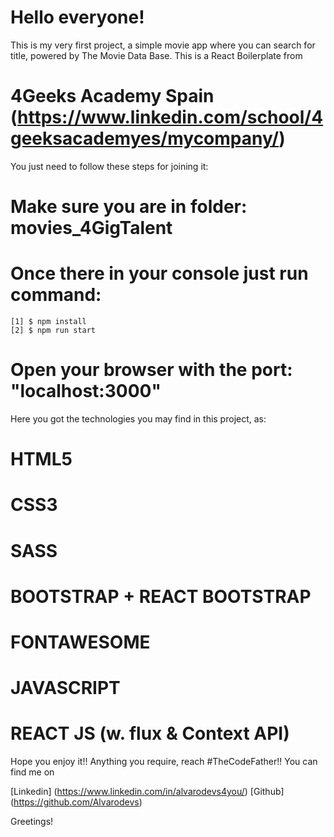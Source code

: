 # Hello everyone! 
This is my very first project, a simple movie app where you can search for title, powered by The Movie Data Base. This is a React Boilerplate from 
# 4Geeks Academy Spain (https://www.linkedin.com/school/4geeksacademyes/mycompany/)

You just need to follow these steps for joining it:

  # Make sure you are in folder: movies_4GigTalent
  # Once there in your console just run command: 
    [1] $ npm install
    [2] $ npm run start
  # Open your browser with the port: "localhost:3000"

Here you got the technologies you may find in this project, as:

  # HTML5
  # CSS3
  # SASS
  # BOOTSTRAP + REACT BOOTSTRAP
  # FONTAWESOME
  # JAVASCRIPT
  # REACT JS (w. flux & Context API)

Hope you enjoy it!! Anything you require, reach #TheCodeFather!! You can find me on 

  [Linkedin] (https://www.linkedin.com/in/alvarodevs4you/)
  [Github] (https://github.com/Alvarodevs)

Greetings!